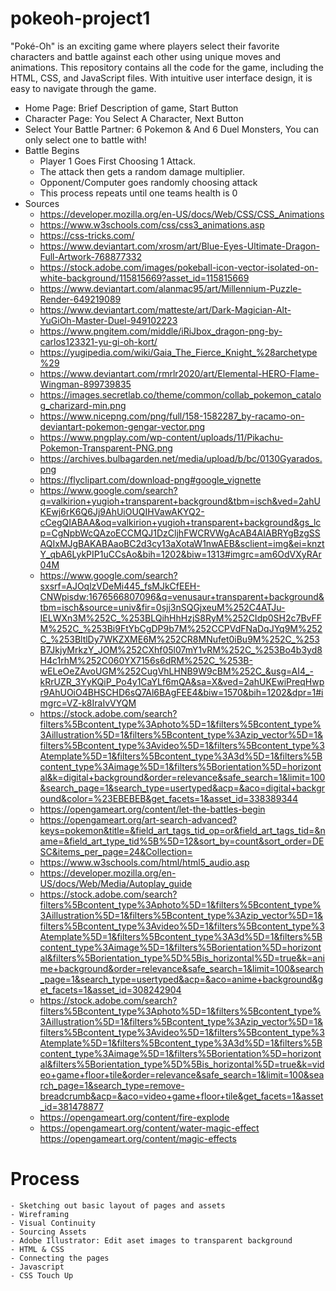 # pokeoh-project1
"Poké-Oh" is an exciting game where players select their favorite characters and battle against each other using unique moves and animations. This repository contains all the code for the game, including the HTML, CSS, and JavaScript files. With intuitive user interface design, it is easy to navigate through the game. 

- Home Page:
Brief Description of game,
Start Button
- Character Page:
You Select A Character,
Next Button
- Select Your Battle Partner: 6 Pokemon & And 6 Duel Monsters, You can only select one to battle with!
- Battle Begins 
    - Player 1 Goes First Choosing 1 Attack.
    - The attack then gets a random damage multiplier.
    - Opponent/Computer goes randomly choosing attack
    - This process repeats until one teams health is 0
- Sources
    - https://developer.mozilla.org/en-US/docs/Web/CSS/CSS_Animations
    - https://www.w3schools.com/css/css3_animations.asp
    - https://css-tricks.com/
    - https://www.deviantart.com/xrosm/art/Blue-Eyes-Ultimate-Dragon-Full-Artwork-768877332
    - https://stock.adobe.com/images/pokeball-icon-vector-isolated-on-white-background/115815669?asset_id=115815669
    - https://www.deviantart.com/alanmac95/art/Millennium-Puzzle-Render-649219089
    - https://www.deviantart.com/matteste/art/Dark-Magician-Alt-YuGiOh-Master-Duel-949102223
    - https://www.pngitem.com/middle/iRiJbox_dragon-png-by-carlos123321-yu-gi-oh-kort/
    - https://yugipedia.com/wiki/Gaia_The_Fierce_Knight_%28archetype%29 
    - https://www.deviantart.com/rmrlr2020/art/Elemental-HERO-Flame-Wingman-899739835 
    - https://images.secretlab.co/theme/common/collab_pokemon_catalog_charizard-min.png
    - https://www.nicepng.com/png/full/158-1582287_by-racamo-on-deviantart-pokemon-gengar-vector.png
    - https://www.pngplay.com/wp-content/uploads/11/Pikachu-Pokemon-Transparent-PNG.png
    - https://archives.bulbagarden.net/media/upload/b/bc/0130Gyarados.png
    - https://flyclipart.com/download-png#google_vignette
    - https://www.google.com/search?q=valkirion+yugioh+transparent+background&tbm=isch&ved=2ahUKEwj6rK6Q6Jj9AhUiOUQIHVawAKYQ2-cCegQIABAA&oq=valkirion+yugioh+transparent+background&gs_lcp=CgNpbWcQAzoECCMQJ1DzCljhFWCRVWgAcAB4AIABRYgBzgSSAQIxMJgBAKABAaoBC2d3cy13aXotaW1nwAEB&sclient=img&ei=knztY_qbA6LykPIP1uCCsAo&bih=1202&biw=1313#imgrc=am6OdVXyRAr04M
    - https://www.google.com/search?sxsrf=AJOqlzVDeMi445_fsMJkCfEEH-CNWpisdw:1676566807096&q=venusaur+transparent+background&tbm=isch&source=univ&fir=0sjj3nSQGjxeuM%252C4ATJu-IELWXn3M%252C_%253BLQihHhHzjS8RyM%252CIdp0SH2c7BvFFM%252C_%253Bi9FtYbCgDP9b7M%252CCPVdFNaDqJYq9M%252C_%253BltlDy7WKZXME6M%252CR8MNufet0iBu9M%252C_%253B7JkjyMrkzY_JOM%252CXhf05l07mY1vRM%252C_%253Bo4b3yd8H4c1rhM%252C060YX7156s6dRM%252C_%253B-wELeOeZAvoUGM%252CugVhLHNB9W9cBM%252C_&usg=AI4_-kRrUZR_3YyKQiP_Po4y1CaYLf6mQA&sa=X&ved=2ahUKEwiPreqHwpr9AhUOiO4BHSCHD6sQ7Al6BAgFEE4&biw=1570&bih=1202&dpr=1#imgrc=VZ-k8IraIvVYQM
    - https://stock.adobe.com/search?filters%5Bcontent_type%3Aphoto%5D=1&filters%5Bcontent_type%3Aillustration%5D=1&filters%5Bcontent_type%3Azip_vector%5D=1&filters%5Bcontent_type%3Avideo%5D=1&filters%5Bcontent_type%3Atemplate%5D=1&filters%5Bcontent_type%3A3d%5D=1&filters%5Bcontent_type%3Aimage%5D=1&filters%5Borientation%5D=horizontal&k=digital+background&order=relevance&safe_search=1&limit=100&search_page=1&search_type=usertyped&acp=&aco=digital+background&color=%23EBEBEB&get_facets=1&asset_id=338389344
    - https://opengameart.org/content/let-the-battles-begin
    - https://opengameart.org/art-search-advanced?keys=pokemon&title=&field_art_tags_tid_op=or&field_art_tags_tid=&name=&field_art_type_tid%5B%5D=12&sort_by=count&sort_order=DESC&items_per_page=24&Collection=
    - https://www.w3schools.com/html/html5_audio.asp
    - https://developer.mozilla.org/en-US/docs/Web/Media/Autoplay_guide
    - https://stock.adobe.com/search?filters%5Bcontent_type%3Aphoto%5D=1&filters%5Bcontent_type%3Aillustration%5D=1&filters%5Bcontent_type%3Azip_vector%5D=1&filters%5Bcontent_type%3Avideo%5D=1&filters%5Bcontent_type%3Atemplate%5D=1&filters%5Bcontent_type%3A3d%5D=1&filters%5Bcontent_type%3Aimage%5D=1&filters%5Borientation%5D=horizontal&filters%5Borientation_type%5D%5Bis_horizontal%5D=true&k=anime+background&order=relevance&safe_search=1&limit=100&search_page=1&search_type=usertyped&acp=&aco=anime+background&get_facets=1&asset_id=308242904
    - https://stock.adobe.com/search?filters%5Bcontent_type%3Aphoto%5D=1&filters%5Bcontent_type%3Aillustration%5D=1&filters%5Bcontent_type%3Azip_vector%5D=1&filters%5Bcontent_type%3Avideo%5D=1&filters%5Bcontent_type%3Atemplate%5D=1&filters%5Bcontent_type%3A3d%5D=1&filters%5Bcontent_type%3Aimage%5D=1&filters%5Borientation%5D=horizontal&filters%5Borientation_type%5D%5Bis_horizontal%5D=true&k=video+game+floor+tile&order=relevance&safe_search=1&limit=100&search_page=1&search_type=remove-breadcrumb&acp=&aco=video+game+floor+tile&get_facets=1&asset_id=381478877
    - https://opengameart.org/content/fire-explode
    - https://opengameart.org/content/water-magic-effect
    https://opengameart.org/content/magic-effects

# Process
    - Sketching out basic layout of pages and assets
    - Wireframing
    - Visual Continuity
    - Sourcing Assets
    - Adobe Illustrator: Edit aset images to transparent background
    - HTML & CSS
    - Connecting the pages
    - Javascript
    - CSS Touch Up


